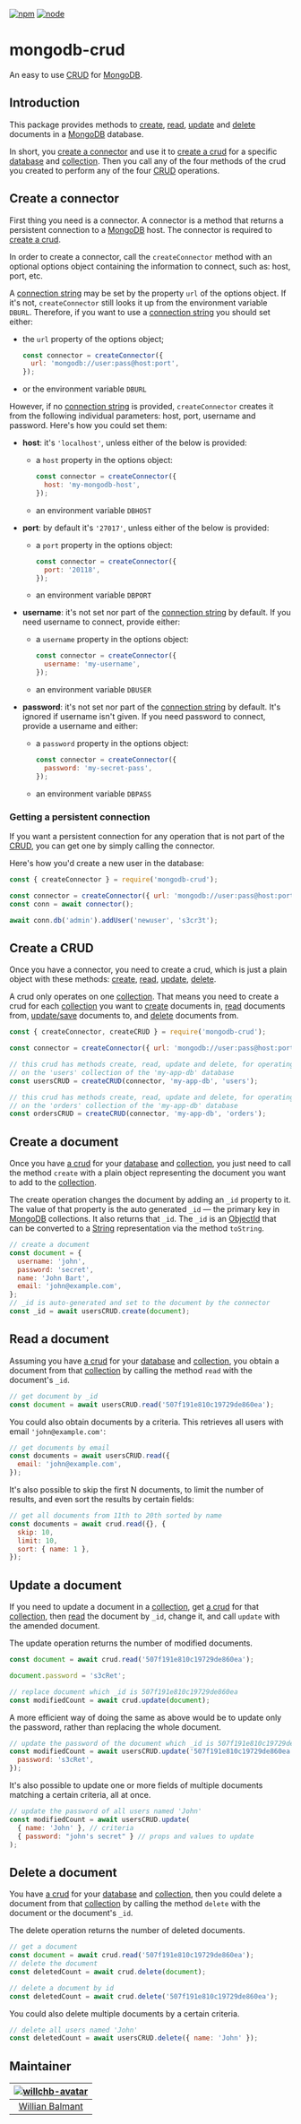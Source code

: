[![npm][npm]][npm-url]
[![node][node]][node-url]

# mongodb-crud

An easy to use [CRUD] for [MongoDB].

<h2 id="introduction">
  Introduction
</h2>

This package provides methods to [create], [read], [update] and [delete]
documents in a [MongoDB] database.

In short, you [create a connector] and use it to [create a crud] for a specific [database] and [collection]. Then you call any of the four methods of the crud
you created to perform any of the four [CRUD] operations.

<h2 id="create-a-connector">
  Create a connector
</h2>

First thing you need is a connector. A connector is a method that returns a
persistent connection to a [MongoDB] host. The connector is required to
[create a crud].

In order to create a connector, call the `createConnector` method with an
optional options object containing the information to connect, such as: host,
port, etc.

A [connection string] may be set by the property `url` of the options object.
If it's not, `createConnector` still looks it up from the environment variable
`DBURL`. Therefore, if you want to use a [connection string] you should set
either:

  - the `url` property of the options object;

    ```js
    const connector = createConnector({
      url: 'mongodb://user:pass@host:port',
    });
    ```

  - or the environment variable `DBURL`

However, if no [connection string] is provided, `createConnector` creates it
from the following individual parameters: host, port, username and password.
Here's how you could set them:

- **host**: it's `'localhost'`, unless either of the below is provided:

  - a `host` property in the options object:

    ```js
    const connector = createConnector({
      host: 'my-mongodb-host',
    });
    ```

  - an environment variable `DBHOST`

- **port**: by default it's `'27017'`, unless either of the below is provided:
  - a `port` property in the options object:

    ```js
    const connector = createConnector({
      port: '20118',
    });
    ```

  - an environment variable `DBPORT`

- **username**: it's not set nor part of the [connection string] by default. If
  you need username to connect, provide either:

  - a `username` property in the options object:

    ```js
    const connector = createConnector({
      username: 'my-username',
    });
    ```

  - an environment variable `DBUSER`

- **password**: it's not set nor part of the [connection string] by default.
  It's ignored if username isn't given. If you need password to connect,
  provide a username and either:

  - a `password` property in the options object:

    ```js
    const connector = createConnector({
      password: 'my-secret-pass',
    });
    ```

  - an environment variable `DBPASS`


### Getting a persistent connection

If you want a persistent connection for any operation that is not part of the
[CRUD], you can get one by simply calling the connector.

Here's how you'd create a new user in the database:

```js
const { createConnector } = require('mongodb-crud');

const connector = createConnector({ url: 'mongodb://user:pass@host:port' });
const conn = await connector();

await conn.db('admin').addUser('newuser', 's3cr3t');
```

<h2 id="create-a-crud">
  Create a CRUD
</h2>

Once you have a connector, you need to create a crud, which is just a plain
object with these methods: [create], [read], [update], [delete].

A crud only operates on one [collection]. That means you need to create a crud
for each [collection] you want to [create] documents in, [read] documents from,
[update/save] documents to, and [delete] documents from.


```js
const { createConnector, createCRUD } = require('mongodb-crud');

const connector = createConnector({ url: 'mongodb://user:pass@host:port' });

// this crud has methods create, read, update and delete, for operating
// on the 'users' collection of the 'my-app-db' database
const usersCRUD = createCRUD(connector, 'my-app-db', 'users');

// this crud has methods create, read, update and delete, for operating
// on the 'orders' collection of the 'my-app-db' database
const ordersCRUD = createCRUD(connector, 'my-app-db', 'orders');
```

<h2 id="create-a-document">
  Create a document
</h2>

Once you have [a crud] for your [database] and [collection], you just need to
call the method `create` with a plain object representing the document you
want to add to the [collection].

The create operation changes the document by adding an `_id` property to it.
The value of that property is the auto generated `_id` — the primary key in
[MongoDB] collections. It also returns that `_id`. The `_id` is an [ObjectId]
that can be converted to a [String] representation via the method `toString`.

```js
// create a document
const document = {
  username: 'john',
  password: 'secret',
  name: 'John Bart',
  email: 'john@example.com',
};
// _id is auto-generated and set to the document by the connector
const _id = await usersCRUD.create(document);
```

<h2 id="read-a-document">
  Read a document
</h2>

Assuming you have [a crud] for your [database] and [collection], you obtain a
document from that [collection] by calling the method `read` with the
document's `_id`.

```js
// get document by _id
const document = await usersCRUD.read('507f191e810c19729de860ea');
```

You could also obtain documents by a criteria. This retrieves all users with
email `'john@example.com'`:

```js
// get documents by email
const documents = await usersCRUD.read({
  email: 'john@example.com',
});
```

It's also possible to skip the first N documents, to limit the number of
results, and even sort the results by certain fields:

```js
// get all documents from 11th to 20th sorted by name
const documents = await crud.read({}, {
  skip: 10,
  limit: 10,
  sort: { name: 1 },
});
```

<h2 id="update-a-document">
  Update a document
</h2>

If you need to update a document in a [collection], get [a crud] for that
[collection], then [read] the document by `_id`, change it, and call `update`
with the amended document.

The update operation returns the number of modified documents.

```js
const document = await crud.read('507f191e810c19729de860ea');

document.password = 's3cRet';

// replace document which _id is 507f191e810c19729de860ea
const modifiedCount = await crud.update(document);
```

A more efficient way of doing the same as above would be to update only the password, rather than replacing the whole document.

```js
// update the password of the document which _id is 507f191e810c19729de860ea
const modifiedCount = await usersCRUD.update('507f191e810c19729de860ea', {
  password: 's3cRet',
});
```

It's also possible to update one or more fields of multiple documents matching a
certain criteria, all at once.

```js
// update the password of all users named 'John'
const modifiedCount = await usersCRUD.update(
  { name: 'John' }, // criteria
  { password: "john's secret" } // props and values to update
);
```

<h2 id="delete-a-document">
  Delete a document
</h2>

You have [a crud] for your [database] and [collection], then you could delete a
document from that [collection] by calling the method `delete` with the
document or the document's `_id`.

The delete operation returns the number of deleted documents.

```js
// get a document
const document = await crud.read('507f191e810c19729de860ea');
// delete the document
const deletedCount = await crud.delete(document);
```

```js
// delete a document by id
const deletedCount = await crud.delete('507f191e810c19729de860ea');
```

You could also delete multiple documents by a certain criteria.

```js
// delete all users named 'John'
const deletedCount = await usersCRUD.delete({ name: 'John' });
```

## Maintainer

| [![willchb-avatar]][willchb] |
|:----------------------------:|
| [Willian Balmant]([willchb]) |


<!-- External references -->
[npm]: https://img.shields.io/npm/v/mongodb-crud.svg
[npm-url]: https://npmjs.com/package/mongodb-crud
[node]: https://img.shields.io/node/v/mongodb-crud.svg
[node-url]: https://nodejs.org
[willchb]: https://github.com/willchb
[willchb-avatar]: https://avatars1.githubusercontent.com/u/16672319?v=3&s=150

[CRUD]: https://en.wikipedia.org/wiki/Create,_read,_update_and_delete
[MongoDB]: https://www.mongodb.com/
[Connection String]: https://docs.mongodb.com/manual/reference/connection-string/
[ObjectId]: https://docs.mongodb.com/manual/reference/method/ObjectId/
[database]: https://docs.mongodb.com/manual/core/databases-and-collections/#databases
[collection]: https://docs.mongodb.com/manual/core/databases-and-collections/#collections
[String]: https://developer.mozilla.org/en-US/docs/Web/JavaScript/Reference/Global_Objects/String

<!-- Internal references -->
[Create a CRUD]: #create-a-crud
[a crud]: #create-a-crud
[Create a connector]: #create-a-connector
[create]: #create-a-document
[read]: #read-a-document
[update]: #update-a-document
[update/save]: #update-a-document
[delete]: #delete-a-document
